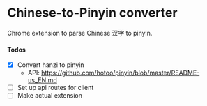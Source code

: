 Chinese-to-Pinyin converter
=============

Chrome extension to parse Chinese 汉字 to pinyin.

#### Todos

- [x] Convert hanzi to pinyin
  - API: https://github.com/hotoo/pinyin/blob/master/README-us_EN.md
- [ ] Set up api routes for client
- [ ] Make actual extension
